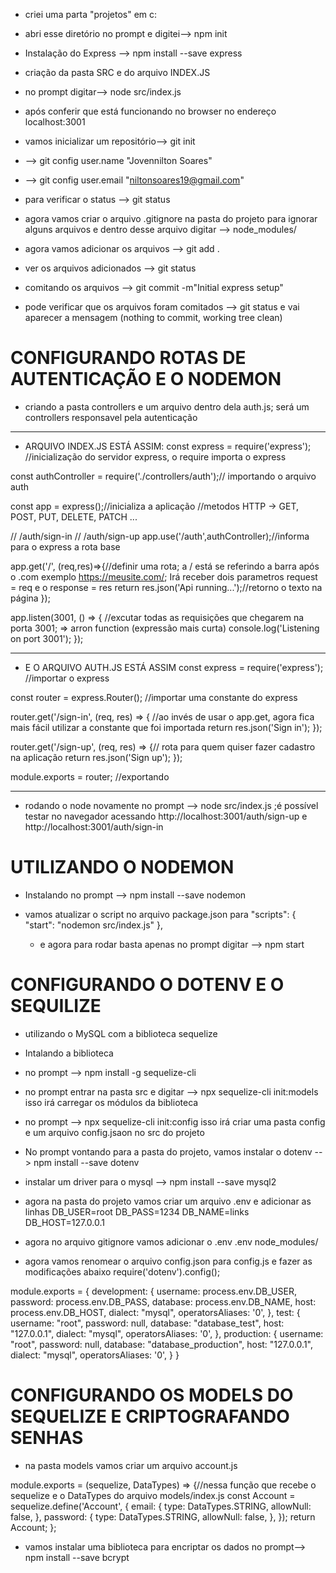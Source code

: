 - criei uma parta "projetos" em c:
- abri esse diretório no prompt e digitei--> npm init
- Instalação do Express --> npm install --save express
- criação da pasta SRC e do arquivo INDEX.JS 
- no prompt digitar--> node src/index.js
- após conferir que está funcionando no browser no endereço localhost:3001

- vamos inicializar um repositório--> git init
- -->  git config user.name "Jovennilton Soares"
- --> git config user.email "niltonsoares19@gmail.com"
- para verificar o status --> git status
- agora vamos criar o arquivo .gitignore na pasta do projeto para ignorar alguns arquivos e dentro desse arquivo digitar --> node_modules/ 
- agora vamos adicionar os arquivos --> git add .
- ver os arquivos adicionados --> git status
- comitando os arquivos --> git commit -m"Initial express setup"
- pode verificar que os arquivos foram comitados --> git status
e vai aparecer a mensagem (nothing to commit, working tree clean)

# CONFIGURANDO ROTAS DE AUTENTICAÇÃO E O NODEMON
- criando a pasta controllers e um arquivo dentro dela auth.js; será um controllers responsavel pela autenticação
--------------------
- ARQUIVO INDEX.JS ESTÁ ASSIM:
const express = require('express'); //inicialização do servidor express, o require importa o express

const authController = require('./controllers/auth');// importando o arquivo auth

const app = express();//inicializa a aplicação
//metodos HTTP -> GET, POST, PUT, DELETE, PATCH ...

// /auth/sign-in
// /auth/sign-up
app.use('/auth',authController);//informa para o express a rota base 

app.get('/', (req,res)=>{//definir uma rota; a / está se referindo a barra após o .com exemplo https://meusite.com/; Irá receber dois parametros request = req e o response = res
    return res.json('Api running...');//retorno o texto na página
});

app.listen(3001, () => { //excutar todas as requisições que chegarem na porta 3001; => arron function (expressão mais curta)
    console.log('Listening on port 3001');
});

-------------
- E O ARQUIVO AUTH.JS ESTÁ ASSIM
const express = require('express'); //importar o express

const router = express.Router(); //importar uma constante do express

router.get('/sign-in', (req, res) => { //ao invés de usar o app.get, agora fica mais fácil utilizar a constante que foi importada
    return res.json('Sign in');
});

router.get('/sign-up', (req, res) => {// rota para quem quiser fazer cadastro na aplicação
    return res.json('Sign up');
});

module.exports = router; //exportando 

--------------
- rodando o node novamente no prompt --> node src/index.js ;é possível testar no navegador acessando http://localhost:3001/auth/sign-up e http://localhost:3001/auth/sign-in


# UTILIZANDO O NODEMON
- Instalando no prompt --> npm install --save nodemon

- vamos atualizar o script no arquivo package.json para 
 "scripts": {
    "start": "nodemon src/index.js"
  },

  - e agora para rodar basta apenas no prompt digitar --> npm start

# CONFIGURANDO O DOTENV E O SEQUILIZE
- utilizando o MySQL com a biblioteca sequelize
- Intalando a biblioteca
- no prompt --> npm install -g sequelize-cli
- no prompt entrar na pasta src e digitar --> npx sequelize-cli init:models 
isso irá carregar os módulos da biblioteca
- no prompt --> npx sequelize-cli init:config
isso irá criar uma pasta config e um arquivo config.jsaon no src do projeto

- No prompt vontando para a pasta do projeto, vamos instalar o dotenv --> npm install --save dotenv
- instalar um driver para o mysql --> npm install --save mysql2
- agora na pasta do projeto vamos criar um arquivo .env e adicionar as linhas
DB_USER=root
DB_PASS=1234
DB_NAME=links
DB_HOST=127.0.0.1

- agora no arquivo gitignore vamos adicionar o .env
.env
node_modules/

- agora vamos renomear o arquivo config.json para config.js
e fazer as modificações abaixo
require('dotenv').config();

module.exports = {
  development: {
    username: process.env.DB_USER,
    password: process.env.DB_PASS,
    database: process.env.DB_NAME,
    host: process.env.DB_HOST,
    dialect: "mysql",
    operatorsAliases: '0',
  },
  test: {
    username: "root",
    password: null,
    database: "database_test",
    host: "127.0.0.1",
    dialect: "mysql",
    operatorsAliases: '0',
  },
  production: {
    username: "root",
    password: null,
    database: "database_production",
    host: "127.0.0.1",
    dialect: "mysql",
    operatorsAliases: '0',
  }
}


# CONFIGURANDO OS MODELS DO SEQUELIZE E CRIPTOGRAFANDO SENHAS
- na pasta models vamos criar um arquivo account.js

module.exports = (sequelize, DataTypes) => {//nessa função que recebe o sequelize e o DataTypes do arquivo models/index.js
    const Account = sequelize.define('Account', {
        email: {
            type: DataTypes.STRING,
            allowNull: false,
        },
        password: {
            type: DataTypes.STRING,
            allowNull: false,
        },
    });
    return Account;
};

- vamos instalar uma biblioteca para encriptar os dados
no prompt--> npm install --save bcrypt